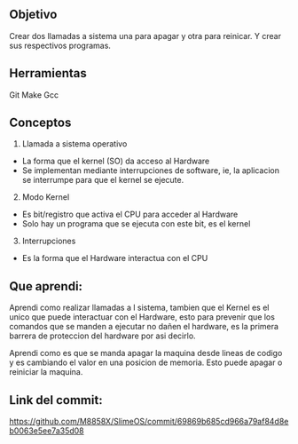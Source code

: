 ## Objetivo
Crear dos llamadas a sistema una para apagar y otra para reinicar.
Y crear sus respectivos programas.

## Herramientas
Git
Make
Gcc

## Conceptos
1) Llamada a sistema operativo
- La forma que el kernel (SO) da acceso al Hardware
- Se implementan mediante interrupciones de software, ie, la aplicacion se interrumpe para que el kernel se ejecute.

2) Modo Kernel
- Es bit/registro que activa el CPU para acceder al Hardware
- Solo hay un programa que se ejecuta con este bit, es el kernel

3) Interrupciones
- Es la forma que el Hardware interactua con el CPU

## Que aprendi:

Aprendi como realizar llamadas a l sistema, tambien que el Kernel es el unico que puede interactuar con el Hardware, esto para prevenir que
los comandos que se manden a ejecutar no dañen el hardware, es la primera barrera de proteccion del hardware por asi decirlo.

Aprendi como es que se manda apagar la maquina desde lineas de codigo y es cambiando el valor en una posicion de memoria. Esto puede apagar 
o reiniciar la maquina.

## Link del commit:

https://github.com/M8858X/SlimeOS/commit/69869b685cd966a79af84d8eb0063e5ee7a35d08


